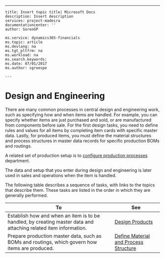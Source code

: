 ---
    title: Insert topic title| Microsoft Docs
    description: Insert description
    services: project-madeira
    documentationcenter: ''
    author: SorenGP

    ms.service: dynamics365-financials
    ms.topic: article
    ms.devlang: na
    ms.tgt_pltfrm: na
    ms.workload: na
    ms.search.keywords:
    ms.date: 07/01/2017
    ms.author: sgroespe

    ---
# Design and Engineering
There are many common processes in central design and engineering work, such as specifying how and when items are handled. For example, you can specify whether items are just purchased and sold, or are manufactured from components before sale. For the first design tasks, you need to define rules and values for all items by completing item cards with specific master data. Lastly, for produced items, you must define the material structures and process structures in master data records for specific production BOMs and routings.  
  
 A related set of production setup is to [configure production processes](../FullExperience/production.md) department.  
  
 The data and setup that you enter during design and engineering is later used in sales and operations when the item is handled.  
  
 The following table describes a sequence of tasks, with links to the topics that describe them. These tasks are listed in the order in which they are generally performed.  
  
|**To**|**See**|  
|------------|-------------|  
|Establish how and when an item is to be handled, by creating master data and attaching related item information.|[Design Products](../FullExperience/design-products.md)|  
|Prepare production master data, such as BOMs and routings, which govern how items are produced.|[Define Material and Process Structure](../FullExperience/define-material-and-process-structure.md)|